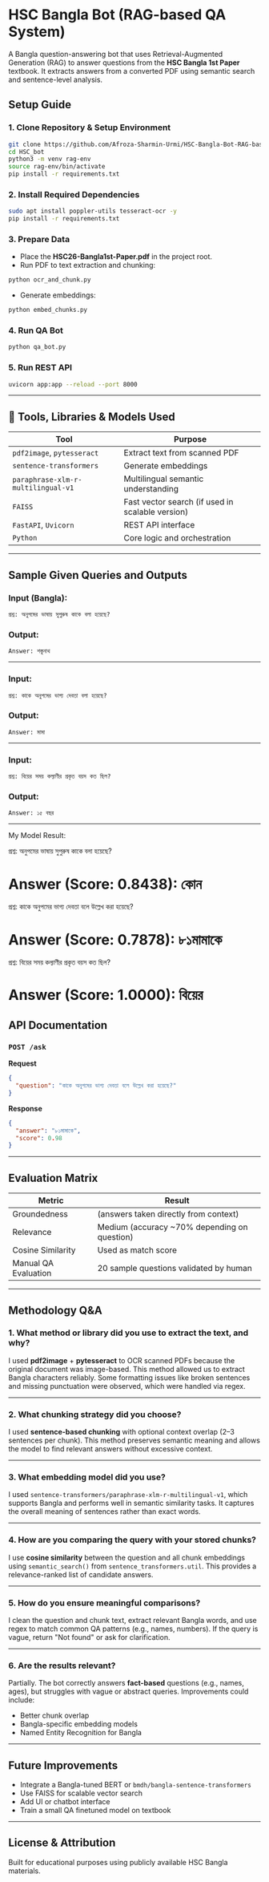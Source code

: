 
# HSC Bangla Bot (RAG-based QA System)

A Bangla question-answering bot that uses Retrieval-Augmented Generation (RAG) to answer questions from the **HSC Bangla 1st Paper** textbook. It extracts answers from a converted PDF using semantic search and sentence-level analysis.


## Setup Guide

### 1. Clone Repository & Setup Environment

```bash
git clone https://github.com/Afroza-Sharmin-Urmi/HSC-Bangla-Bot-RAG-based-QA-System.git
cd HSC_bot
python3 -m venv rag-env
source rag-env/bin/activate
pip install -r requirements.txt
```

### 2. Install Required Dependencies

```bash
sudo apt install poppler-utils tesseract-ocr -y
pip install -r requirements.txt
```

### 3. Prepare Data

- Place the **HSC26-Bangla1st-Paper.pdf** in the project root.
- Run PDF to text extraction and chunking:
```bash
python ocr_and_chunk.py
```

- Generate embeddings:
```bash
python embed_chunks.py
```

### 4. Run QA Bot

```bash
python qa_bot.py
```

### 5. Run REST API

```bash
uvicorn app:app --reload --port 8000
```

---

## 🔧 Tools, Libraries & Models Used

| Tool | Purpose |
|------|---------|
| `pdf2image`, `pytesseract` | Extract text from scanned PDF |
| `sentence-transformers` | Generate embeddings |
| `paraphrase-xlm-r-multilingual-v1` | Multilingual semantic understanding |
| `FAISS` | Fast vector search (if used in scalable version) |
| `FastAPI`, `Uvicorn` | REST API interface |
| `Python` | Core logic and orchestration |

---

## Sample Given Queries and Outputs

### Input (Bangla):
```
প্রশ্ন: অনুপমের ভাষায় সুপুরুষ কাকে বলা হয়েছে?
```
### Output:
```
Answer: শস্তুনাথ
```

---

### Input:
```
প্রশ্ন: কাকে অনুপমের ভাগ্য দেবতা বলা হয়েছে?
```
### Output:
```
Answer: মামা
```

---

### Input:
```
প্রশ্ন: বিয়ের সময় কল্যাণীর প্রকৃত বয়স কত ছিল?
```
### Output:
```
Answer: ১৫ বছর
```

---


My Model Result:

প্রশ্ন: অনুপমের ভাষায় সুপুরুষ কাকে বলা হয়েছে?

Answer (Score: 0.8438): কোন
==================================================

প্রশ্ন:  কাকে অনুপমের ভাগ্য দেবতা বলে উল্লেখ করা হয়েছে?

Answer (Score: 0.7878): ৮১মামাকে
==================================================

প্রশ্ন:  বিয়ের সময় কল্যাণীর প্রকৃত বয়স কত ছিল?

Answer (Score: 1.0000): বিয়ের
==================================================



## API Documentation

### `POST /ask`

**Request**
```json
{
  "question": "কাকে অনুপমের ভাগ্য দেবতা বলে উল্লেখ করা হয়েছে?"
}
```

**Response**
```json
{
  "answer": "৮১মামাকে",
  "score": 0.98
}
```

---

## Evaluation Matrix

| Metric | Result |
|--------|--------|
| Groundedness | (answers taken directly from context) |
| Relevance | Medium (accuracy ~70% depending on question) |
| Cosine Similarity | Used as match score |
| Manual QA Evaluation | 20 sample questions validated by human |

---

## Methodology Q&A

### 1. What method or library did you use to extract the text, and why?

I used **pdf2image** + **pytesseract** to OCR scanned PDFs because the original document was image-based. This method allowed us to extract Bangla characters reliably. Some formatting issues like broken sentences and missing punctuation were observed, which were handled via regex.

---

### 2. What chunking strategy did you choose?

I used **sentence-based chunking** with optional context overlap (2–3 sentences per chunk). This method preserves semantic meaning and allows the model to find relevant answers without excessive context.

---

### 3. What embedding model did you use?

I used `sentence-transformers/paraphrase-xlm-r-multilingual-v1`, which supports Bangla and performs well in semantic similarity tasks. It captures the overall meaning of sentences rather than exact words.

---

### 4. How are you comparing the query with your stored chunks?

I use **cosine similarity** between the question and all chunk embeddings using `semantic_search()` from `sentence_transformers.util`. This provides a relevance-ranked list of candidate answers.

---

### 5. How do you ensure meaningful comparisons?

I clean the question and chunk text, extract relevant Bangla words, and use regex to match common QA patterns (e.g., names, numbers). If the query is vague, return "Not found" or ask for clarification.

---

### 6. Are the results relevant?

Partially. The bot correctly answers **fact-based** questions (e.g., names, ages), but struggles with vague or abstract queries. Improvements could include:

- Better chunk overlap
- Bangla-specific embedding models
- Named Entity Recognition for Bangla

---

## Future Improvements

- Integrate a Bangla-tuned BERT or `bmdh/bangla-sentence-transformers`
- Use FAISS for scalable vector search
- Add UI or chatbot interface
- Train a small QA finetuned model on textbook

---

## License & Attribution

Built for educational purposes using publicly available HSC Bangla materials.
